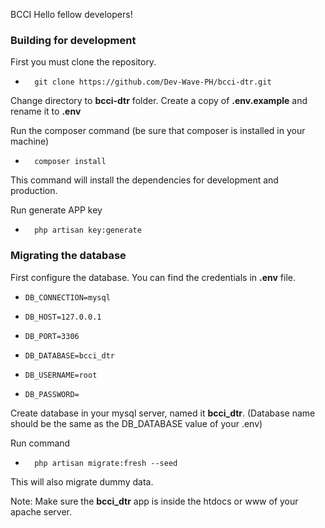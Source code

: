 BCCI
Hello fellow developers!

### Building for development
First you must clone the repository.
-       git clone https://github.com/Dev-Wave-PH/bcci-dtr.git

Change directory to **bcci-dtr** folder.
Create a copy of **.env.example** and rename it to **.env**

Run the composer command (be sure that composer is installed in your machine)
-       composer install
This command will install the dependencies for development and production.

Run generate APP key
-       php artisan key:generate


### Migrating the database
First configure the database. You can find the credentials in **.env** file.
-     DB_CONNECTION=mysql
-     DB_HOST=127.0.0.1
-     DB_PORT=3306
-     DB_DATABASE=bcci_dtr
-     DB_USERNAME=root
-     DB_PASSWORD=

Create database in your mysql server, named it **bcci_dtr**. (Database name should be the same as the DB_DATABASE value of your .env)

Run command
-       php artisan migrate:fresh --seed
This will also migrate dummy data.

Note: Make sure the **bcci_dtr** app is inside the htdocs or www of your apache server.


